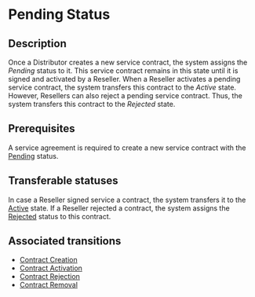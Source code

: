 # Pending Status 
## Description
Once a Distributor creates a new service contract, the system assigns the *Pending* status to it. This service contract remains in this state until it is signed and activated by a Reseller.
When a Reseller activates a pending service contract, the system transfers this contract to the *Active* state.
However, Resellers can also reject a pending service contract. Thus, the system transfers this contract to the *Rejected* state.
## Prerequisites
A service agreement is required to create a new service contract with the [Pending](s-a-pending.html) status.
## Transferable statuses
In case a Reseller signed service a contract, the system transfers it to the [Active](s-b-active.html) state.
If a Reseller rejected a contract, the system assigns the [Rejected](s-c-rejected.html) status to this contract.
## Associated transitions
* [Contract Creation](t-1-new-pending.html)
* [Contract Activation](t-2-pend-active.html)
* [Contract Rejection](t-3-pend-rejected.html)
* [Contract Removal](t-4-pend-deleted.html)
